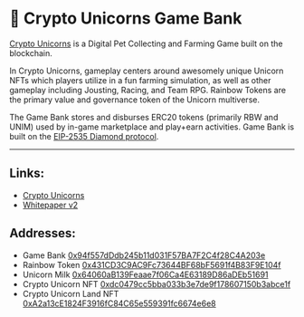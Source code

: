 # :bank: Crypto Unicorns Game Bank
[Crypto Unicorns](https://www.cryptounicorns.fun/) is a Digital Pet Collecting and Farming Game built on the blockchain.

In Crypto Unicorns, gameplay centers around awesomely unique Unicorn NFTs which players utilize in a fun farming simulation, as well as other gameplay including Jousting, Racing, and Team RPG. Rainbow Tokens are the primary value and governance token of the Unicorn multiverse.

The Game Bank stores and disburses ERC20 tokens (primarily RBW and UNIM) used by in-game marketplace and play+earn activities. Game Bank is built on the [EIP-2535 Diamond protocol](https://github.com/mudgen/diamond-3-hardhat).

---
## Links:
* [Crypto Unicorns](https://www.cryptounicorns.fun/)
* [Whitepaper v2](https://whitepaper.cryptounicorns.fun/crypto-unicorns-whitepaper-v2/)


## Addresses:
* Game Bank
[0x94f557dDdb245b11d031F57BA7F2C4f28C4A203e](https://polygonscan.com/address/0x94f557dDdb245b11d031F57BA7F2C4f28C4A203e)
* Rainbow Token
[0x431CD3C9AC9Fc73644BF68bF5691f4B83F9E104f](https://polygonscan.com/token/0x431CD3C9AC9Fc73644BF68bF5691f4B83F9E104f)
* Unicorn Milk
[0x64060aB139Feaae7f06Ca4E63189D86aDEb51691](https://polygonscan.com/address/0x64060aB139Feaae7f06Ca4E63189D86aDEb51691)
* Crypto Unicorn NFT
[0xdc0479cc5bba033b3e7de9f178607150b3abce1f](https://polygonscan.com/address/0xdc0479cc5bba033b3e7de9f178607150b3abce1f)
* Crypto Unicorn Land NFT
[0xA2a13cE1824F3916fC84C65e559391fc6674e6e8](https://polygonscan.com/address/0xa2a13ce1824f3916fc84c65e559391fc6674e6e8)
